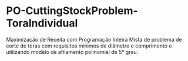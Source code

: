 # PO-CuttingStockProblem-ToraIndividual
Maximização de Receita com Programação Inteira Mista de problema de corte de toras com requisitos mínimos de diâmetro e comprimento e utilizando modelo de afilamento polinomial de 5° grau.
